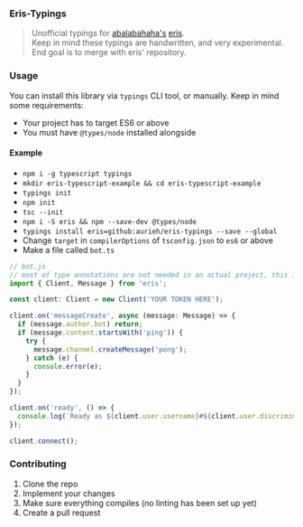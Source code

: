 ### Eris-Typings
> Unofficial typings for [abalabahaha's](https://github.com/abalabahaha) [eris](https://github.com/abalabahaha/eris).<br/>
> Keep in mind these typings are handwritten, and very experimental. End goal is to merge with eris' repository.

### Usage
You can install this library via `typings` CLI tool, or manually. Keep in mind some requirements:
* Your project has to target ES6 or above
* You must have `@types/node` installed alongside

#### Example
* `npm i -g typescript typings`
* `mkdir eris-typescript-example && cd eris-typescript-example`
* `typings init`
* `npm init`
* `tsc --init`
* `npm i -S eris && npm --save-dev @types/node`
* `typings install eris=github:aurieh/eris-typings --save --global`
* Change `target` in `compilerOptions` of `tsconfig.json` to `es6` or above
* Make a file called `bot.ts`

```typescript
// bot.js
// most of type annotations are not needed in an actual project, this is just an example
import { Client, Message } from 'eris';

const client: Client = new Client('YOUR TOKEN HERE');

client.on('messageCreate', async (message: Message) => {
  if (message.author.bot) return;
  if (message.content.startsWith('ping')) {
    try {
      message.channel.createMessage('pong');
    } catch (e) {
      console.error(e);
    }
  }
});

client.on('ready', () => {
  console.log(`Ready as ${client.user.username}#${client.user.discriminator}`);
});

client.connect();
```

### Contributing
1. Clone the repo
2. Implement your changes
3. Make sure everything compiles (no linting has been set up yet)
4. Create a pull request
